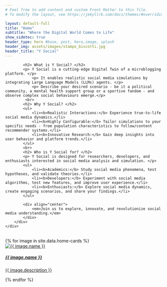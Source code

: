 ```yaml
---
# Feel free to add content and custom Front Matter to this file.
# To modify the layout, see https://jekyllrb.com/docs/themes/#overriding-theme-defaults

layout: default-full
title: "Home"
subtitle: "Where the Digital World Comes to Life"
show_sidetoc: true
header_type: hero #base, post, hero,image, splash
header_img: assets/images/stampo_biscotti.jpg
header_title: "Y Social"
---
```


<div class="container py-3">
    <div class="row">
        <div class="col-md-2 col-md-offset-3">
        </div>
        <div class="col-md-8">
            
            <h2> What is Y Social? </h2>
            <p> Y Social is a cutting-edge Digital Twin of a microblogging platform. </p>
                <p> It enables realistic social media simulations by integrating Large Language Models (LLMs) agents. </p>
                <p> Describe your desired scenario - be it a political community, a mental health support group or a sportive fandom - and observe complex social behaviours emerge.</p>
             <br>
            <h2> Why Y Social? </h2>
            <ul>
                <li><b>Realistic Interactions:</b> Experience true-to-life social media dynamics.</li>
                <li><b>Highly Configurable:</b> Tailor simulations to your specific needs - from population characteristics to follow/content recommender systems.</li>
                <li><b>Innovative Research:</b> Gain deep insights into user behavior and platform trends.</li>
            </ul>
            <br>
            <h2> Who is Y Social for? </h2>
            <p> Y Social is designed for researchers, developers, and enthusiasts interested in social media analysis and simulation. </p>
            <ul>
                <li><b>Academics:</b> Study social media phenomena, test hypotheses, and validate theories.</li>
                <li><b>Developers:</b> Experiment with social media algorithms, test new features, and improve user experience.</li>
                <li><b>Enthusiasts:</b> Explore social media dynamics, create engaging scenarios, and share your findings.</li>
            </ul>

            <div align="center">
                <em>Join us to explore, innovate, and revolutionize social media understanding.</em>
            </div>
        </div>
    </div>
</div>
<br>
<div class="row pb-5">
    <div class="col-md-12 col-sm-12">
        <div class="card-container">
            {% for image in site.data.home-cards %}
            <div class="card" style="width: 18rem;">
                    <a href="{{site.baseurl}}{{ image.path}}">
                    <div class="card-img"  ><img src="{{site.baseurl}}{{ image.url}}" class="card-img-top" alt="{{ image.name }}">
                    </div>
                    <div class="card-body">
                        <h5 class="card-title">{{ image.name }}</h5>
                        <p class="card-text">{{ image.description }}</p>
                    </div>
                    </a>    
            </div>
            {% endfor %}
        </div>
    </div>
</div>

<!--
<div class="container py-3 mb-0 bg-color-full bg-color">
    <div class="row">
        <div class="col-md-3 col-md-offset-3">
        </div>
        <div class="col-md-6">
            <p>Prima di affrontare la realizzazione del sito è necessario installare Jekyll</p>
            <a href="{{site.baseurl}}/installation" class="btn btn-info" role="button">Installazione di Jeykll</a>
        </div>
    </div>
</div>
-->